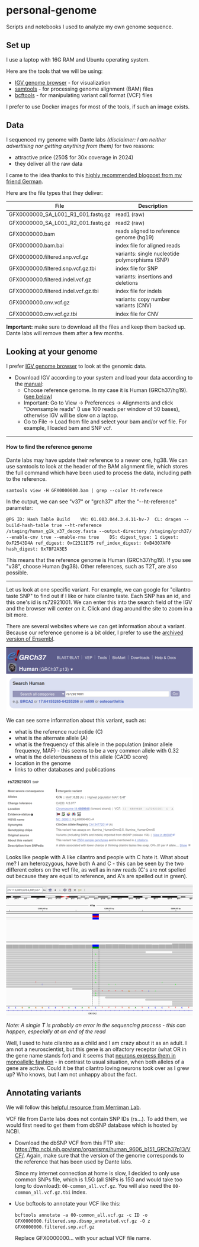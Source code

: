 # personal-genome

Scripts and notebooks I used to analyze my own genome sequence.

## Set up

I use a laptop with 16G RAM and Ubuntu operating system.

Here are the tools that we will be using:
- [IGV genome browser](https://igv.org/) - for visualization
 - [samtools](https://www.htslib.org/) - for processing genome alignment (BAM) files
 - [bcftools](https://samtools.github.io/bcftools/bcftools.html) - for manipulating variant call format (VCF) files

I prefer to use Docker images for most of the tools, if such an image exists.

## Data

I sequenced my genome with Dante labs *(disclaimer: I am neither advertising nor getting anything from them)* for two reasons:

- attractive price (250$ for 30x coverage in 2024)
- they deliver all the raw data

I came to the idea thanks to this [highly recommended blogpost from my friend German](https://medium.com/@german.m.demidov/how-to-analyse-your-own-dna-a-point-of-view-of-ordinary-customer-part-i-226284ba9466).

Here are the file types that they deliver:

File | Description
--- | ---
GFX0000000_SA_L001_R1_001.fastq.gz | read1 (raw)
GFX0000000_SA_L001_R2_001.fastq.gz | read2 (raw)
GFX0000000.bam | reads aligned to reference genome (hg19)
GFX0000000.bam.bai | index file for aligned reads
GFX0000000.filtered.snp.vcf.gz | variants: single nucleotide polymorphisms (SNP)
GFX0000000.filtered.snp.vcf.gz.tbi | index file for SNP
GFX0000000.filtered.indel.vcf.gz | variants: insertions and deletions
GFX0000000.filtered.indel.vcf.gz.tbi | index file for indels
GFX0000000.cnv.vcf.gz | variants: copy number variants (CNV)
GFX0000000.cnv.vcf.gz.tbi | index file for CNV


**Important:** make sure to download all the files and keep them backed up. Dante labs will remove them after a few months.

## Looking at your genome

I prefer [IGV genome browser](https://igv.org/doc/desktop/) to look at the genomic data.

- Download IGV according to your system and load your data according to the [manual](https://igv.org/doc/desktop/#QuickStart/):
  - Choose reference genome. In my case it is Human (GRCh37/hg19). ([see below](#how-to-find-the-reference-genome))
  - Important: Go to View -> Preferences -> Alignments and click "Downsample reads" (I use 100 reads per window of 50 bases), otherwise IGV will be slow on a laptop.
  - Go to File -> Load from file and select your bam and/or vcf file. For example, I loaded bam and SNP vcf.

---
#### How to find the reference genome

Dante labs may have update their reference to a newer one, hg38. We can use samtools to look at the header of the BAM alignment file, which stores the full command which have been used to process the data, including path to the reference. 

```
samtools view -H GFX0000000.bam | grep --color ht-reference
```
In the output, we can see "v37" or "grch37" after the "--ht-reference" parameter:

```
@PG	ID: Hash Table Build	VN: 01.003.044.3.4.11-hv-7	CL: dragen --build-hash-table true --ht-reference /staging/human_g1k_v37_decoy.fasta --output-directory /staging/grch37/ --enable-cnv true --enable-rna true	DS: digest_type: 1 digest: 0xF2543D4A ref_digest: 0xC2311E75 ref_index_digest: 0xB4307AF0 hash_digest: 0x7BF2A3E5
```

This means that the reference genome is Human (GRCh37/hg19). If you see "v38", choose Human (hg38). Other references, such as T2T, are also possible.

---

Let us look at one specific variant. For example, we can google for "cilantro taste SNP" to find out if I like or hate cilantro taste. Each SNP has an id, and this one's id is rs72921001. We can enter this into the search field of the IGV and the browser will center on it. Click and drag around the site to zoom in a bit more.

There are several websites where we can get information about a variant. Because our reference genome is a bit older, I prefer to use the [archived version of Ensembl](https://grch37.ensembl.org/Homo_sapiens/Info/Index). 

![](images/ensembl.png)

We can see some information about this variant, such as:
- what is the reference nucleotide (C)
- what is the alternate allele (A)
- what is the frequency of this allele in the population (minor allele frequency, MAF) - this seems to be a very common allele with 0.32
- what is the deleteriousness of this allele (CADD score)
- location in the genome
- links to other databases and publications

![](images/cilantro.png)

Looks like people with A like cilantro and people with C hate it. What about me? I am heterozygous, have both A and C - this can be seen by the two different colors on the vcf file, as well as in raw reads (C's are not spelled out because they are equal to reference, and A's are spelled out in green).

![](images/igv-cilantro.png)

*Note: A single T is probably an error in the sequencing process - this can happen, especially at an end of the read*

Well, I used to hate cilantro as a child and I am crazy about it as an adult. I am not a neuroscientist, but this gene is an olfactory receptor (what OR in the gene name stands for) and it seems that [neurons express them in monoallelic fashion](https://www.ncbi.nlm.nih.gov/pmc/articles/PMC4882762/) - in contrast to usual situation, when both alleles of a gene are active. Could it be that cilantro loving neurons took over as I grew up? Who knows, but I am not unhappy about the fact.

## Annotating variants

We will follow this [helpful resource from Merriman Lab](https://merrimanlab.github.io/post/2021-09-21-vcf-annotation/).

VCF file from Dante labs does not contain SNP IDs (rs...). To add them, we would first need to get them from dbSNP database which is hosted by NCBI.

- Download the dbSNP VCF from this FTP site: https://ftp.ncbi.nih.gov/snp/organisms/human_9606_b151_GRCh37p13/VCF/. Again, make sure that the version of the genome corresponds to the reference that has been used by Dante labs. 

  Since my internet connection at home is slow, I decided to only use common SNPs file, which is 1.5G (all SNPs is 15G and would take too long to download): `00-common_all.vcf.gz`. You will also need the `00-common_all.vcf.gz.tbi` index.

- Use bcftools to annotate your VCF like this:
  ```
  bcftools annotate -a 00-common_all.vcf.gz -c ID -o GFX0000000.filtered.snp.dbsnp_annotated.vcf.gz -O z GFX0000000.filtered.snp.vcf.gz
  ```
  Replace GFX0000000... with your actual VCF file name.

